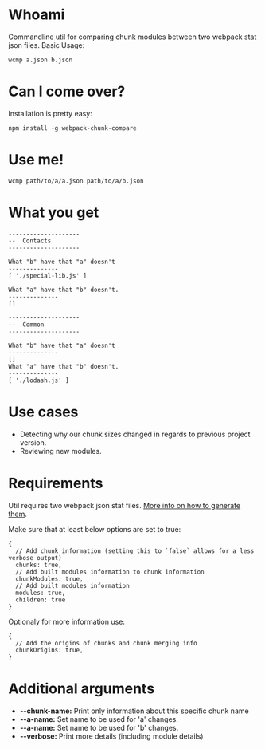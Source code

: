 # Whoami

Commandline util for comparing chunk modules between two webpack stat json files. 
Basic Usage: 
```
wcmp a.json b.json
```

# Can I come over?

Installation is pretty easy:
```
npm install -g webpack-chunk-compare
```

# Use me!

```
wcmp path/to/a/a.json path/to/a/b.json
```

# What you get

```
--------------------
--  Contacts
--------------------

What "b" have that "a" doesn't
--------------
[ './special-lib.js' ]

What "a" have that "b" doesn't.
--------------
[]

--------------------
--  Common
--------------------

What "b" have that "a" doesn't
--------------
[]
What "a" have that "b" doesn't.
--------------
[ './lodash.js' ]
```

# Use cases

* Detecting why our chunk sizes changed in regards to previous project version.
* Reviewing new modules.

# Requirements

Util requires two webpack json stat files. [More info on how to generate them](https://webpack.js.org/configuration/stats/).

Make sure that at least below options are set to true:
```
{
  // Add chunk information (setting this to `false` allows for a less verbose output)
  chunks: true,
  // Add built modules information to chunk information
  chunkModules: true,
  // Add built modules information
  modules: true,
  children: true
}
```

Optionaly for more information use:

```
{
  // Add the origins of chunks and chunk merging info
  chunkOrigins: true,
}
```

# Additional arguments

* **--chunk-name:** Print only information about this specific chunk name
* **--a-name:** Set name to be used for 'a' changes.
* **--a-name:** Set name to be used for 'b' changes.
* **--verbose:** Print more details (including module details)
